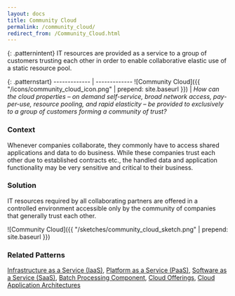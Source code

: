 ```yaml
---
layout: docs
title: Community Cloud 
permalink: /community_cloud/
redirect_from: /Community_Cloud.html
---
```


{: .patternintent}
IT resources are provided as a service to a group of customers trusting each other in order to enable collaborative elastic use of a static resource pool.

{: .patternstart}
------------- | -------------
![Community Cloud]({{ "/icons/community_cloud_icon.png" | prepend: site.baseurl }})  | *How can the cloud properties – on demand self-service, broad network access, pay-per-use, resource pooling, and rapid elasticity – be provided to exclusively to a group of customers forming a community of trust?*

### Context

Whenever companies collaborate, they commonly have to access shared applications and data to do business. While these companies trust each other due to established contracts etc., the handled data and application functionality may be very sensitive and critical to their business.

### Solution

IT resources required by all collaborating partners are offered in a controlled environment accessible only by the community of companies that generally trust each other.
 
![Community Cloud]({{ "/sketches/community_cloud_sketch.png" | prepend: site.baseurl }})

### Related Patterns

[Infrastructure as a Service (IaaS)](/infrastructure_as_a_service/), [Platform as a Service (PaaS)](/platform_as_a_service/), [Software as a Service (SaaS)](/software_as_a_service/), [Batch Processing Component](/batch_processing_component/), [Cloud Offerings](/#cloud_offerings), [Cloud Application Architectures](/#cloud_application_architectures)
